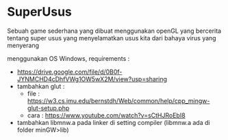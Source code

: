 # SuperUsus
Sebuah game sederhana yang dibuat menggunakan openGL yang bercerita tentang super usus yang menyelamatkan usus kita dari bahaya virus yang menyerang

menggunakan OS Windows, requirements :
- https://drive.google.com/file/d/0B0f-JYNMCHD4cDhfVWg1OW5wX2M/view?usp=sharing
- tambahkan glut :
  - file : https://w3.cs.jmu.edu/bernstdh/Web/common/help/cpp_mingw-glut-setup.php
  - cara : https://www.youtube.com/watch?v=sCtHJRoEbI8
- tambahkan libmnw.a pada linker di setting compiler (libmnw.a ada di folder minGW>lib)
